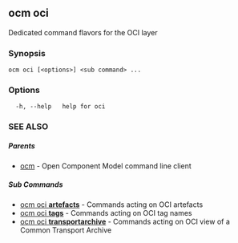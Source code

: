 ## ocm oci

Dedicated command flavors for the OCI layer

### Synopsis

```
ocm oci [<options>] <sub command> ...
```

### Options

```
  -h, --help   help for oci
```

### SEE ALSO

##### Parents

* [ocm](ocm.md)	 - Open Component Model command line client


##### Sub Commands

* [ocm oci <b>artefacts</b>](ocm_oci_artefacts.md)	 - Commands acting on OCI artefacts
* [ocm oci <b>tags</b>](ocm_oci_tags.md)	 - Commands acting on OCI tag names
* [ocm oci <b>transportarchive</b>](ocm_oci_transportarchive.md)	 - Commands acting on OCI view of a Common Transport Archive

